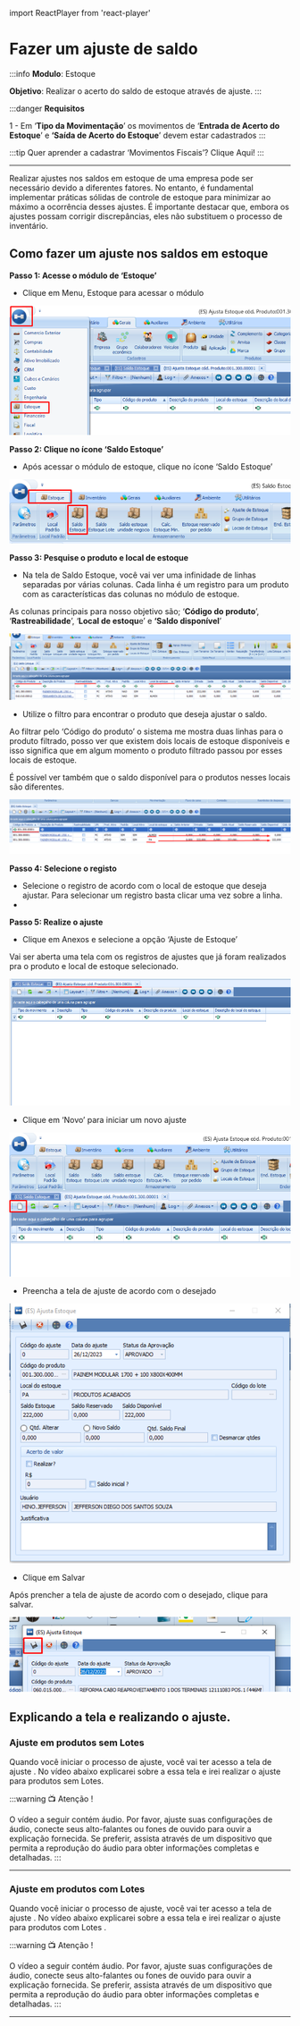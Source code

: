import ReactPlayer from 'react-player'

# Fazer um ajuste de saldo

:::info
**Modulo**: Estoque

**Objetivo**: Realizar o acerto do saldo de estoque através de ajuste.
:::

:::danger
**Requisitos**

1 - Em ‘**Tipo da Movimentação**’ os movimentos de ‘**Entrada de Acerto do Estoque**’ e **‘Saída de Acerto do Estoque**’ devem estar cadastrados
:::

:::tip
Quer aprender a cadastrar ‘Movimentos Fiscais’? Clique Aqui!
:::

---

Realizar ajustes nos saldos em estoque de uma empresa pode ser necessário devido a diferentes fatores. No entanto, é fundamental implementar práticas sólidas de controle de estoque para minimizar ao máximo a ocorrência desses ajustes. É importante destacar que, embora os ajustes possam corrigir discrepâncias, eles não substituem o processo de inventário.

## Como fazer um ajuste nos saldos em estoque

**Passo 1: Acesse o módulo de ‘Estoque’**

- Clique em Menu, Estoque para acessar o módulo

![fazer-ajuste-de-estoque](./img/ajuste-de-estoque/fazer-ajuste-de-estoque.png)

**Passo 2: Clique no ícone ‘Saldo Estoque’**

- Após acessar o módulo de estoque, clique no ícone ‘Saldo Estoque’

![fazer-ajuste-de-estoque-1](./img/ajuste-de-estoque/fazer-ajuste-de-estoque-1.png)

**Passo 3: Pesquise o produto e local de estoque**

- Na tela de Saldo Estoque, você vai ver uma infinidade de linhas separadas por várias colunas. Cada linha é um registro para um produto com as características das colunas no módulo de estoque.

As colunas principais para nosso objetivo são;  ‘**Código do produto**’, ‘**Rastreabilidade**’, ‘**Local de estoqu**e’ e **‘Saldo disponível**’

![fazer-ajuste-de-estoque-2](./img/ajuste-de-estoque/fazer-ajuste-de-estoque-2.png)

- Utilize o filtro para encontrar o produto que deseja ajustar o saldo.

Ao filtrar pelo ‘Código do produto’ o sistema me mostra duas linhas para o produto filtrado, posso ver que existem dois locais de estoque disponíveis e isso significa que em algum momento o produto filtrado passou por esses locais de estoque.

É possível ver também que o saldo disponível para o produtos nesses locais são diferentes.

![fazer-ajuste-de-estoque-3](./img/ajuste-de-estoque/fazer-ajuste-de-estoque-3.png)

**Passo 4: Selecione o registo** 

- Selecione o registro de acordo com o local de estoque que deseja ajustar. Para selecionar um registro basta clicar uma vez sobre a linha.
- 

<ReactPlayer playing controls url='/videos/estoque/selecione_o_registro.mp4'/>

**Passo 5: Realize o ajuste**

- Clique em Anexos e selecione a opção ‘Ajuste de Estoque’

Vai ser aberta uma tela com os registros de ajustes que já foram realizados pra o produto e local de estoque selecionado.

![fazer-ajuste-de-estoque-4](./img/ajuste-de-estoque/fazer-ajuste-de-estoque-4.png)

- Clique em ‘Novo’ para iniciar um novo ajuste

![fazer-ajuste-de-estoque-5](./img/ajuste-de-estoque/fazer-ajuste-de-estoque-5.png)

- Preencha a tela de ajuste de acordo com o desejado

![fazer-ajuste-de-estoque-6](./img/ajuste-de-estoque/fazer-ajuste-de-estoque-6.png)

- Clique em Salvar

Após prencher a tela de ajuste de acordo com o desejado, clique para salvar.

![fazer-ajuste-de-estoque-7](./img/ajuste-de-estoque/fazer-ajuste-de-estoque-7.png)

## Explicando a tela e realizando o ajuste.

### Ajuste em produtos sem Lotes

Quando você iniciar o processo de ajuste, você vai ter acesso a tela de ajuste . No vídeo abaixo explicarei sobre a essa tela e irei realizar o ajuste para produtos sem Lotes.


:::warning
📺 Atenção !

O vídeo a seguir contém áudio. Por favor, ajuste suas configurações de áudio, conecte seus alto-falantes ou fones de ouvido para ouvir a explicação fornecida. Se preferir, assista através de um dispositivo que permita a reprodução do áudio para obter informações completas e detalhadas.
:::

<ReactPlayer playing controls url='/videos/estoque/Ajuste_sem_lote.mp4'/>

---

### Ajuste em produtos com Lotes

Quando você iniciar o processo de ajuste, você vai ter acesso a tela de ajuste . No vídeo abaixo explicarei sobre a essa tela e irei realizar o ajuste para produtos com Lotes .

:::warning
📺 Atenção !

O vídeo a seguir contém áudio. Por favor, ajuste suas configurações de áudio, conecte seus alto-falantes ou fones de ouvido para ouvir a explicação fornecida. Se preferir, assista através de um dispositivo que permita a reprodução do áudio para obter informações completas e detalhadas.
:::

<ReactPlayer playing controls url='/videos/estoque/Ajuste_com_lote.mp4'/>

---
